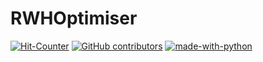 # RWHOptimiser


[![Hit-Counter](http://hits.dwyl.io/aviral36/RWHOptimiser.svg)](http://hits.dwyl.io/aviral36/RWHOptimiser) 
[![GitHub contributors](https://img.shields.io/github/contributors/Naereen/StrapDown.js.svg)](https://gitHub.com/aviral36/RWHOptimiser/)  [![made-with-python](https://img.shields.io/badge/Made%20with-Python-1f425f.svg)](https://www.python.org/)



